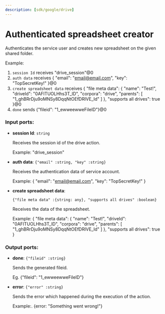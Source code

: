 ```yaml
---
description: [sdk/google/drive]
---
```


# Authenticated spreadsheet creator

Authenticates the service user and creates new spreadsheet on the given shared folder.

Example:
1. `session Id` receives "drive_session"@0 
2. `auth data` receives {
  "email": "email@email.com",
  "key": "TopSecretKey!"
}@0 
3. `create spreadsheet data` receives {
  "file meta data": {
    "name": "Test!",
    "driveId": "0AFITUOLHhs3T_ID",
    "corpora": "drive",
    "parents": [
      "1_ghBRrDju9oMNSy8DqqNtOEfDRIVE_Id"
    ]
  },
  "supports all drives": true
}@0
4. `done` sends {"fileid": "1_ewweewweFileID"}@0 

### Input ports:

* __session Id__: ` string `

    Receives the session id of the drive action.
    
    Example: 
    "drive_session"


* __auth data__: ` {"email" :string, "key" :string} `

    Receives the authentication data of service account.
    
    Example: 
    {
      "email": "email@email.com",
      "key": "TopSecretKey!"
    }
    


* __create spreadsheet data__: 
    ```
    {"file meta data" :{string: any}, "supports all drives" :boolean}
    ```

    Receives the data of the spreadsheet.
    
    
    Example:
    {
      "file meta data": {
        "name": "Test!",
        "driveId": "0AFITUOLHhs3T_ID",
        "corpora": "drive",
        "parents": [
          "1_ghBRrDju9oMNSy8DqqNtOEfDRIVE_Id"
        ]
      },
      "supports all drives": true
    }
    

### Output ports:

* __done__: ` {"fileid" :string} `

    Sends the generated fileid.
    
    Eg.
    {"fileid": "1_ewweewweFileID"}


* __error__: ` {"error" :string} `

    Sends the error which happened during the execution of the action.
    
    Example:.
    {error: "Something went wrong!"}

